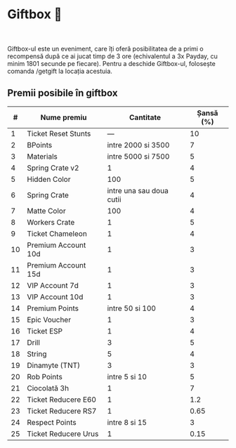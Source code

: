 # Giftbox 🎁
<br><br>
Giftbox-ul este un eveniment, care îți oferă posibilitatea de a primi o recompensă după ce ai jucat timp de 3 ore (echivalentul a 3x Payday, cu minim 1801 secunde pe fiecare).
Pentru a deschide Giftbox-ul, folosește comanda /getgift la locația acestuia.


## Premii posibile în giftbox

| #   | Nume premiu              | Cantitate                         | Șansă (%) |
|-----|--------------------------|-----------------------------------|-----------|
| 1   | Ticket Reset Stunts      | —                                 | 10        |
| 2   | BPoints                  | intre 2000 si 3500                | 7         |
| 3   | Materials                | intre 5000 si 7500                | 5         |
| 4   | Spring Crate v2          | 1                                 | 4         |
| 5   | Hidden Color             | 100                               | 5         |
| 6   | Spring Crate             | intre una sau doua cutii          | 4         |
| 7   | Matte Color              | 100                               | 4         |
| 8   | Workers Crate            | 1                                 | 5         |
| 9   | Ticket Chameleon         | 1                     | 4         |
| 10  | Premium Account 10d      | 1                                 | 3         |
| 11  | Premium Account 15d      | 1                                 | 3         |
| 12  | VIP Account 7d           | 1                                 | 3         |
| 13  | VIP Account 10d          | 1                                 | 3         |
| 14  | Premium Points           | intre 50 si 100                   | 4         |
| 15  | Epic Voucher             | 1                                 | 3         |
| 16  | Ticket ESP               | 1                                 | 4         |
| 17  | Drill                    | 3                                 | 5         |
| 18  | String                   | 5                                 | 4         |
| 19  | Dinamyte (TNT)           | 3                                 | 3         |
| 20  | Rob Points               | intre 5 si 10                     | 5         |
| 21  | Ciocolată 3h             | 1                                 | 7         |
| 22  | Ticket Reducere E60      | 1                                 | 1.2       |
| 23  | Ticket Reducere RS7      | 1                                 | 0.65      |
| 24  | Respect Points           | intre 8 si 15                     | 3         |
| 25  | Ticket Reducere Urus     | 1                                 | 0.15      |



